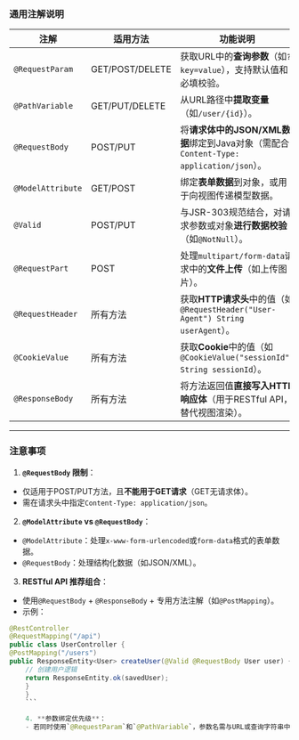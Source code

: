 ### **通用注解说明**
| **注解**             | **适用方法**      | **功能说明**                                                                 |
|-----------------------|-------------------|-----------------------------------------------------------------------------|
| `@RequestParam`       | GET/POST/DELETE   | 获取URL中的**查询参数**（如`?key=value`），支持默认值和必填校验。           |
| `@PathVariable`       | GET/PUT/DELETE    | 从URL路径中**提取变量**（如`/user/{id}`）。                                 |
| `@RequestBody`        | POST/PUT          | 将**请求体中的JSON/XML数据**绑定到Java对象（需配合`Content-Type: application/json`）。 |
| `@ModelAttribute`     | GET/POST          | 绑定**表单数据**到对象，或用于向视图传递模型数据。                          |
| `@Valid`              | POST/PUT          | 与JSR-303规范结合，对请求参数或对象**进行数据校验**（如`@NotNull`）。        |
| `@RequestPart`        | POST              | 处理`multipart/form-data`请求中的**文件上传**（如上传图片）。               |
| `@RequestHeader`     | 所有方法          | 获取**HTTP请求头**中的值（如`@RequestHeader("User-Agent") String userAgent`）。 |
| `@CookieValue`       | 所有方法          | 获取**Cookie**中的值（如`@CookieValue("sessionId") String sessionId`）。    |
| `@ResponseBody`       | 所有方法          | 将方法返回值**直接写入HTTP响应体**（用于RESTful API，替代视图渲染）。       |

---

### **注意事项**
1. **`@RequestBody` 限制**：
- 仅适用于POST/PUT方法，且**不能用于GET请求**（GET无请求体）。
- 需在请求头中指定`Content-Type: application/json`。

2. **`@ModelAttribute` vs `@RequestBody`**：
- `@ModelAttribute`：处理`x-www-form-urlencoded`或`form-data`格式的表单数据。
- `@RequestBody`：处理结构化数据（如JSON/XML）。

3. **RESTful API 推荐组合**：
- 使用`@RequestBody` + `@ResponseBody` + 专用方法注解（如`@PostMapping`）。
- 示例：
```java
@RestController
@RequestMapping("/api")
public class UserController {
@PostMapping("/users")
public ResponseEntity<User> createUser(@Valid @RequestBody User user) {
    // 创建用户逻辑
    return ResponseEntity.ok(savedUser);
    }
    }
    ```

    4. **参数绑定优先级**：
    - 若同时使用`@RequestParam`和`@PathVariable`，参数名需与URL或查询字符串中的名称一致。
